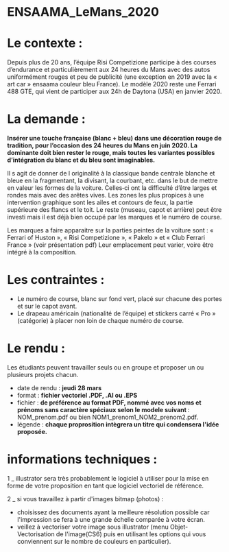 # ENSAAMA_LeMans_2020

# Le contexte :
Depuis plus de 20 ans, l’équipe Risi Competizione participe à des courses d’endurance et particulièrement aux 24 heures du Mans avec des autos uniformément rouges et peu de publicité (une exception en 2019 avec la « art car » ensaama couleur bleu France).
Le modèle 2020 reste une Ferrari 488 GTE, qui vient de participer aux 24h de Daytona (USA) en janvier 2020.

# La demande :
<b>Insérer une touche française (blanc + bleu) dans une décoration rouge de tradition, pour l’occasion des 24 heures du Mans en juin 2020. La dominante doit bien rester le rouge, mais toutes les variantes possibles d’intégration du blanc et du bleu sont imaginables.</b>

Il s agit de donner de l originalité à la classique bande centrale blanche et bleue en la fragmentant, la divisant, la courbant, etc. dans le but de mettre en valeur les formes de la voiture. Celles‐ci ont la difficulté d’être larges et rondes mais avec des arêtes vives. Les zones les plus propices à une intervention graphique sont les ailes et contours de feux, la partie supérieure des flancs et le toit. Le reste (museau, capot et arrière) peut être investi mais il est déjà bien occupé par les marques et le numéro de course.

Les marques a faire apparaitre sur la parties peintes de la voiture sont : « Ferrari of Huston », « Risi Competizione », « Pakelo » et  « Club Ferrari France » (voir présentation pdf) Leur emplacement peut varier, voire être intégré à la composition.

# Les contraintes :
- Le numéro de course, blanc sur fond vert, placé sur chacune des portes et sur le capot avant.
- Le drapeau américain (nationalité de l’équipe) et stickers carré « Pro » (catégorie) à placer non loin de chaque numéro de course.

# Le rendu : 
Les étudiants peuvent travailler seuls ou en groupe et proposer un ou plusieurs projets chacun. 

- date de rendu : <b>jeudi 28 mars</b>
- format : <b>fichier vectoriel .PDF, .AI ou .EPS</b>
- fichier : <b>de préférence au format PDF, nommé avec vos noms et prénoms sans caractère spéciaux selon le modele suivant </b>:
NOM_prenom.pdf ou bien NOM1_prenom1_NOM2_prenom2.pdf.
- légende : <b>chaque proprosition intègrera un titre qui condensera l'idée proposée.</b>

# informations techniques :
1 _ illustrator sera très probablement le logiciel à utiliser pour la mise en forme de votre proposition en tant que logiciel vectoriel de référence.

2 _ si vous travaillez à partir d'images bitmap (photos) :
- choisissez des documents ayant la meilleure résolution possible car l'impression se fera à une grande échelle comparée à votre écran.
- veillez à vectoriser votre image sous illustrator (menu Objet-Vectorisation de l'image(CS6)  puis en utilisant les options qui vous conviennent sur le nombre de couleurs en particulier).
